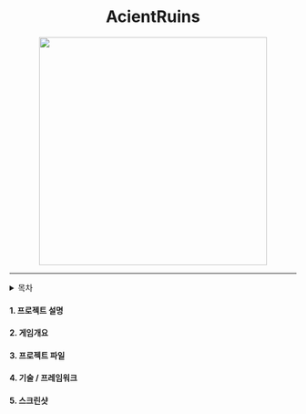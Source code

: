 # <div align=center> AcientRuins </div>
<div align=center> <img src="./ImageFolder/GamePoster.png" width="400" heigh="600"> </div>

-----
<details> <summary> 목차 </summary>
1. [프로젝트 설명](#1) <br>
+ ##### 2. [게임개요](#2)<br>
+ ##### 3. [프로젝트 파일](#3)<br>
+ ##### 4. [기술 / 프레임워크](#4)<br>
+ ##### 5. [스크린샷](#5)<br>
</details>

#### 1. 프로젝트 설명 <a name ='1'></a>
#### 2. 게임개요 <a name ='2'></a>
#### 3. 프로젝트 파일 <a name ='3'></a>
#### 4. 기술 / 프레임워크 <a name ='4'></a>
#### 5. 스크린샷 <a name ='5'></a>
